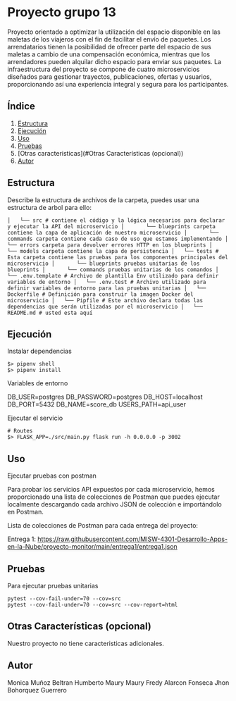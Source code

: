 # Proyecto grupo 13

Proyecto orientado a optimizar la utilización del espacio disponible en las maletas de los viajeros con el fin de facilitar el envío de paquetes. Los arrendatarios tienen la posibilidad de ofrecer parte del espacio de sus maletas a cambio de una compensación económica, mientras que los arrendadores pueden alquilar dicho espacio para enviar sus paquetes. La infraestructura del proyecto se compone de cuatro microservicios diseñados para gestionar trayectos, publicaciones, ofertas y usuarios, proporcionando así una experiencia integral y segura para los participantes.

## Índice

1. [Estructura](#estructura)
2. [Ejecución](#ejecución)
3. [Uso](#uso)
4. [Pruebas](#pruebas)
5. [Otras caracteristicas](#Otras Características (opcional))
6. [Autor](#autor)

## Estructura

Describe la estructura de archivos de la carpeta, puedes usar una estructura de arbol para ello:

``
│   └── src # contiene el código y la lógica necesarios para declarar y ejecutar la API del microservicio
│   	└── blueprints carpeta contiene la capa de aplicación de nuestro microservicio
│   	└── commands carpeta contiene cada caso de uso que estamos implementando
│   	└── errors carpeta para devolver errores HTTP en los blueprints
│   	└── models carpeta contiene la capa de persistencia
│   └── tests # Esta carpeta contiene las pruebas para los componentes principales del microservicio
│   	└── blueprints pruebas unitarias de los blueprints
│   	└── commands pruebas unitarias de los comandos
│   └── .env.template # Archivo de plantilla Env utilizado para definir variables de entorno
│   └── .env.test # Archivo utilizado para definir variables de entorno para las pruebas unitarias
│   └── Dockerfile # Definición para construir la imagen Docker del microservicio
│   └── Pipfile # Este archivo declara todas las dependencias que serán utilizadas por el microservicio
│   └── README.md # usted esta aquí
``

## Ejecución

Instalar dependencias
```
$> pipenv shell
$> pipenv install
```

Variables de entorno

DB_USER=postgres
DB_PASSWORD=postgres
DB_HOST=localhost
DB_PORT=5432
DB_NAME=score_db
USERS_PATH=api_user

Ejecutar el servicio

```
# Routes
$> FLASK_APP=./src/main.py flask run -h 0.0.0.0 -p 3002

```

## Uso

Ejecutar pruebas con postman

Para probar los servicios API expuestos por cada microservicio, hemos proporcionado una lista de colecciones de Postman que puedes ejecutar localmente descargando cada archivo JSON de colección e importándolo en Postman.

Lista de colecciones de Postman para cada entrega del proyecto:

Entrega 1: https://raw.githubusercontent.com/MISW-4301-Desarrollo-Apps-en-la-Nube/proyecto-monitor/main/entrega1/entrega1.json


## Pruebas

Para ejecutar pruebas unitarias
```
pytest --cov-fail-under=70 --cov=src
pytest --cov-fail-under=70 --cov=src --cov-report=html
```

## Otras Características (opcional)

Nuestro proyecto no tiene caracteristicas adicionales.

## Autor

Monica Muñoz Beltran
Humberto Maury Maury
Fredy Alarcon Fonseca
Jhon Bohorquez Guerrero